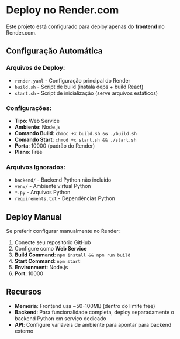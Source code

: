 # Deploy no Render.com

Este projeto está configurado para deploy apenas do **frontend** no Render.com.

## Configuração Automática

### Arquivos de Deploy:

- `render.yaml` - Configuração principal do Render
- `build.sh` - Script de build (instala deps + build React)
- `start.sh` - Script de inicialização (serve arquivos estáticos)

### Configurações:

- **Tipo**: Web Service
- **Ambiente**: Node.js
- **Comando Build**: `chmod +x build.sh && ./build.sh`
- **Comando Start**: `chmod +x start.sh && ./start.sh`
- **Porta**: 10000 (padrão do Render)
- **Plano**: Free

### Arquivos Ignorados:

- `backend/` - Backend Python não incluído
- `venv/` - Ambiente virtual Python
- `*.py` - Arquivos Python
- `requirements.txt` - Dependências Python

## Deploy Manual

Se preferir configurar manualmente no Render:

1. Conecte seu repositório GitHub
2. Configure como **Web Service**
3. **Build Command**: `npm install && npm run build`
4. **Start Command**: `npm start`
5. **Environment**: Node.js
6. **Port**: 10000

## Recursos

- **Memória**: Frontend usa ~50-100MB (dentro do limite free)
- **Backend**: Para funcionalidade completa, deploy separadamente o backend Python em serviço dedicado
- **API**: Configure variáveis de ambiente para apontar para backend externo
